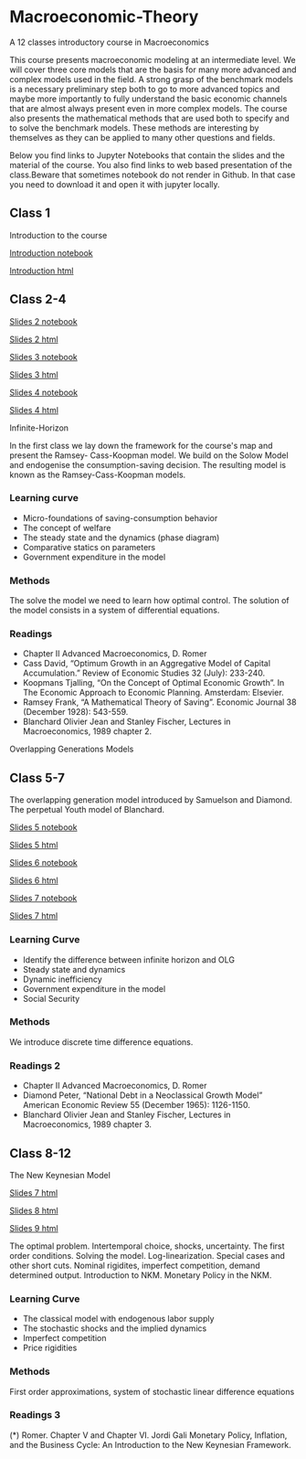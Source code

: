 # Macroeconomic-Theory
A 12 classes introductory course in Macroeconomics


This course presents macroeconomic modeling at an intermediate level. We will cover three core models that are the basis for many more advanced and complex models used in the field. A strong grasp of the benchmark models is a necessary preliminary step both to go to more advanced topics and maybe more importantly to fully understand the basic economic channels that are almost always present even in more complex models. The course also presents the mathematical methods that are used both to specify and to solve the benchmark models. These methods are interesting by themselves as they can be applied to many other questions and fields.

Below you find links to Jupyter Notebooks that contain the slides and the material of the course. You also find links to web based presentation of the class.Beware that sometimes notebook do not render in Github. In that case you need to download it and open it with jupyter locally.

## Class 1

Introduction to the course 

[Introduction notebook](https://github.com/hyperfra/Macroeconomic-Theory/blob/main/Classes/Class1.ipynb)

[Introduction html](https://hyperfra.github.io/MacroTheoryClass1/)

## Class 2-4

[Slides 2 notebook](https://github.com/hyperfra/Macroeconomic-Theory/blob/main/Classes/Class2.ipynb)

[Slides 2 html](https://hyperfra.github.io/MacroTheoryClass2/)

[Slides 3 notebook](https://github.com/hyperfra/Macroeconomic-Theory/blob/main/Classes/Class3.ipynb)

[Slides 3 html](https://hyperfra.github.io/MacroTheoryClass3/)

[Slides 4 notebook](https://github.com/hyperfra/Macroeconomic-Theory/blob/main/Classes/Class4.ipynb)

[Slides 4 html](https://hyperfra.github.io/MacroTheoryClass4/)


Infinite-Horizon

In the first class we lay down the framework for the course's map and present the Ramsey- Cass-Koopman model. We build on the Solow Model and endogenise the consumption-saving decision. The resulting model is known as the Ramsey-Cass-Koopman models.


### Learning curve

- Micro-foundations of saving-consumption behavior
- The concept of welfare
- The steady state and the dynamics (phase diagram)
- Comparative statics on parameters
- Government expenditure in the model

### Methods
The solve the model we need to learn how optimal control. The solution of the model consists in a system of differential equations.


### Readings

- Chapter II Advanced Macroeconomics, D. Romer
- Cass David, “Optimum Growth in an Aggregative Model of Capital Accumulation.” Review of Economic Studies 32 (July): 233-240.
- Koopmans Tjalling, “On the Concept of Optimal Economic Growth”. In The Economic Approach to Economic Planning. Amsterdam: Elsevier.
- Ramsey Frank, “A Mathematical Theory of Saving”. Economic Journal 38 (December 1928): 543-559.
- Blanchard Olivier Jean and Stanley Fischer, Lectures in Macroeconomics, 1989 chapter 2.


Overlapping Generations Models


## Class 5-7

The overlapping generation model introduced by Samuelson and Diamond. The perpetual Youth model of Blanchard.

[Slides 5 notebook](https://github.com/hyperfra/Macroeconomic-Theory/blob/main/Classes/Class5.ipynb)

[Slides 5 html](https://hyperfra.github.io/MacroTheoryClass5/)

[Slides 6 notebook](https://github.com/hyperfra/Macroeconomic-Theory/blob/main/Classes/Class6.ipynb)

[Slides 6 html](https://hyperfra.github.io/MacroTheoryClass6/)

[Slides 7 notebook](https://github.com/hyperfra/Macroeconomic-Theory/blob/main/Classes/Class7.ipynb)

[Slides 7 html](https://hyperfra.github.io/MacroTheoryClass7/)

### Learning Curve
- Identify the difference between infinite horizon and OLG
- Steady state and dynamics
- Dynamic inefficiency
- Government expenditure in the model
- Social Security
### Methods
We introduce discrete time difference equations.

### Readings 2
- Chapter II Advanced Macroeconomics, D. Romer
- Diamond Peter, “National Debt in a Neoclassical Growth Model” American Economic Review 55 (December 1965): 1126-1150.
- Blanchard Olivier Jean and Stanley Fischer, Lectures in Macroeconomics, 1989 chapter 3.


## Class 8-12

The New Keynesian Model

[Slides 7 html](https://hyperfra.github.io/MacroTheoryClass6/)

[Slides 8 html](https://hyperfra.github.io/MacroTheoryClass7/)

[Slides 9 html](https://hyperfra.github.io/MacroTheoryClass8/)

The optimal problem. Intertemporal choice, shocks, uncertainty. The first order conditions. Solving the model. Log-linearization. Special cases and other short cuts. Nominal rigidites, imperfect competition, demand determined output. Introduction to NKM. Monetary Policy in the NKM.

### Learning Curve
- The classical model with endogenous labor supply
- The stochastic shocks and the implied dynamics
- Imperfect competition
- Price rigidities

### Methods
First order approximations, system of stochastic linear difference equations

### Readings 3
(*) Romer. Chapter V and Chapter VI.
Jordi Gali Monetary Policy, Inflation, and the Business Cycle: An Introduction to the New Keynesian Framework.
